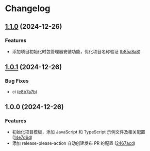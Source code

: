# Changelog

## [1.1.0](https://github.com/qwqojs/create-qwqo/compare/v1.0.1...v1.1.0) (2024-12-26)


### Features

* 添加项目初始化时包管理器安装功能，优化项目名称验证 ([b85a8a8](https://github.com/qwqojs/create-qwqo/commit/b85a8a81edc0c025183a3dcea640f45d05185f4d))

## [1.0.1](https://github.com/qwqojs/create-qwqo/compare/v1.0.0...v1.0.1) (2024-12-26)


### Bug Fixes

* ci ([e8b7a7b](https://github.com/qwqojs/create-qwqo/commit/e8b7a7bc86cf9ace16ff1cb702284edf9d29f6ef))

## 1.0.0 (2024-12-26)


### Features

* 初始化项目模板，添加 JavaScript 和 TypeScript 示例文件及相关配置 ([14e7d6d](https://github.com/qwqojs/create-qwqo/commit/14e7d6d1b11f9cb074bf1ab4b87c4746fbcf47b4))
* 添加 release-please-action 自动创建发布 PR 的配置 ([2467acd](https://github.com/qwqojs/create-qwqo/commit/2467acd8a46f140b799cb2df14d9bedab676c9e7))
